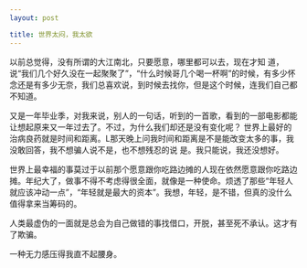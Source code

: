 ```yaml
---
layout: post

title: 世界太闷，我太欲
---
```


以前总觉得，没有所谓的大江南北，只要愿意，哪里都可以去，现在才知
道，说“我们几个好久没在一起聚聚了”，“什么时候哥几个喝一杯啊”的时候，有多少怀念还是有多少无奈，我们总喜欢说，到时候去找你，但是这个时候，连我们自己都不知道。

又是一年毕业季，对我来说，别人的一句话，听到的一首歌，看到的一部电影都能让想起原来又一年过去了。不过，为什么我们却还是没有变化呢？
世界上最好的治病良药就是时间和距离。L那天晚上问我时间和距离是不是能改变太多的事，我没敢回答，我不想骗人说不是，也不想残忍的说 是。我只能说，我还没想好。

世界上最幸福的事莫过于以前那个愿意跟你吃路边摊的人现在依然愿意跟你吃路边摊。年纪大了，做事不得不考虑得很全面，就像是一种使命。烦透了那些“年轻人就应该冲动一点”，“年轻就是最大的资本”。我想，年轻，是不错，但真的没什么值得拿来当筹码的。

人类最虚伪的一面就是总会为自己做错的事找借口，开脱，甚至死不承认。这才有了欺骗。

一种无力感压得我直不起腰身。